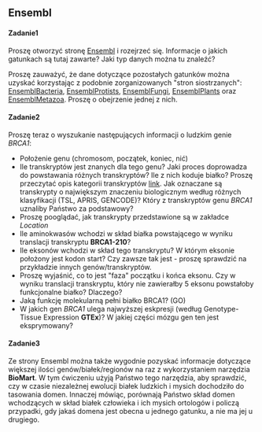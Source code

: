 ## Ensembl  

#### Zadanie1 
Proszę otworzyć stronę [Ensembl](https://www.ensembl.org/index.html) i rozejrzeć się. Informacje o jakich gatunkach są tutaj zawarte? Jaki typ danych można tu znaleźć? 
  
Proszę zauważyć, że dane dotyczące pozostałych gatunków można uzyskać korzystając z podobnie zorganizowanych "stron siostrzanych": [EnsemblBacteria](http://bacteria.ensembl.org/index.html), [EnsemblProtists](http://protists.ensembl.org/index.html), [EnsemblFungi](http://fungi.ensembl.org/index.html), [EnsemblPlants](http://plants.ensembl.org/index.html) oraz [EnsemblMetazoa](http://metazoa.ensembl.org/index.html). Proszę o obejrzenie jednej z nich.    

#### Zadanie2
Proszę teraz o wyszukanie następujących informacji o ludzkim genie *BRCA1*:  
* Położenie genu (chromosom, początek, koniec, nić)  
* Ile transkryptów jest znanych dla tego genu? Jaki proces doprowadza do powstawania różnych transkryptów? Ile z nich koduje białko? Proszę przeczytać opis kategorii transkryptów [link](https://www.ensembl.org/info/genome/genebuild/transcript_quality_tags.html#tsl). Jak oznaczane są transkrypty o największym znaczeniu biologicznym według różnych klasyfikacji (TSL, APRIS, GENCODE)? Który z transkryptów genu *BRCA1* uznaliby Państwo za podstawowy?
* Proszę pooglądać, jak transkrypty przedstawione są w zakładce *Location*   
* Ile aminokwasów wchodzi w skład białka powstającego w wyniku translacji transkryptu **BRCA1-210**?
* Ile eksonów wchodzi w skład tego transkryptu? W którym eksonie położony jest kodon start? Czy zawsze tak jest - proszę sprawdzić na przykładzie innych genów/transkryptów.  
* Proszę wyjaśnić, co to jest "faza" początku i końca eksonu. Czy w wyniku translacji transkryptu, który nie zawierałby 5 eksonu powstałoby funkcjonalne białko? Dlaczego?
* Jaką funkcję molekularną pełni białko BRCA1? (GO)
* W jakich gen *BRCA1* ulega najwyższej eskpresji (według Genotype-Tissue Expression **GTEx**)? W jakiej części mózgu gen ten jest eksprymowany?

  
 #### Zadanie3
Ze strony Ensembl można także wygodnie pozyskać informacje dotyczące większej ilości genów/białek/regionów na raz z wykorzystaniem narzędzia **BioMart**. W tym ćwiczeniu użyją Państwo tego narzędzia, aby sprawdzić, czy w czasie niezależnej ewolucji białek ludzkich i mysich dochodziło do tasowania domen. Innaczej mówiąc, porównają Państwo skład domen wchodzących w skład białek człowieka i ich mysich ortologów i policzą przypadki, gdy jakaś domena jest obecna u jednego gatunku, a nie ma jej u drugiego.    
 
  
